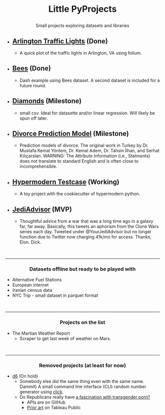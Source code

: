 

<H1><b><p align="center">Little PyProjects</b></H1>
<p align="center">Small projects exploring datasets and libraries<p align="center">
</p>

 * ## [Arlington Traffic Lights](https://github.com/hrokr/little-pyprojects/tree/main/Arlington_Traffic_Cameras) (Done)
    - A quick plot of the traffic lights in Arlington, VA using folium. 

 * ## [Bees](https://github.com/hrokr/Little-Pyprojects/tree/main/Bees) (Done)
    - Dash example using Bees dataset. A second dataset is included for a future round.
 
 * ## [Diamonds](https://github.com/hrokr/little-pyprojects/tree/main/Diamonds) (Milestone)
    - small csv. Ideal for datasette and/or linear regression. Will likely be spun off later.

 * ## [Divorce Prediction Model](https://github.com/hrokr/little-pyprojects/tree/main/Divorce) (Milestone)
    - Prediction models of divorce. The original work in Turkey by Dr. Mustafa Kemal Yöntem, Dr. Kemal Adem, Dr. Tahsin İlhan, and Serhat Kılıçarslan.
WARNING: The Attribute Information (i.e., Statments) does not translate to standard English and is often close to incomprehensible.

 * ## [Hypermodern Testcase](https://github.com/hrokr/little-pyprojects/hypermodern-testcase) (Working)
    - A toy project with the cookiecutter of hypermodern python.

 * ## [JediAdvisor](https://github.com/hrokr/JediAdvisor) (MVP)
    - Thoughtful advice from a war that was a long time ago in a galaxy far, far away. Basically, this tweets an aphorism from the Clone Wars series each day. Tweeted under @YourJediAdvisor but no longer function due to Twitter now charging 41k/mo for access. Thanks, Elon. Dick.

<br>

---

<H3><p align="center">Datasets offline but ready to be played with</H3>

* Alternative Fuel Stations
* European internet 
* Iranian census data
* NYC Trip - small dataset in parquet format
  
<br>

---
<H3><p align="center">Projects on the list</H3>

 * The Martian Weather Report 
   - Scraper to get last week of weather on Mars.
   
<br>

---
<H3><p align="center">Removed projects (at least for now)</H3>


 * [d6](https://github.com/hrokr/little-pyprojects/tree/main/d6) (On hold)
   - Somebody else did the same thing even with the same name. Dammit)
A small command line interface (CLI) random number generator using [click](https://click.palletsprojects.com/en/8.0.x/quickstart/#basic-concepts-creating-a-command).
   - Do Republicans really have [a fascination with transgender porn?](https://lawsuit.org/general-law/republicans-have-an-obsession-with-transgender-pornography/) 
     - APIs are on GitHub
     - [Prior art](https://public.tableau.com/app/profile/kristin1812/viz/TransgenderPornGoogleSearchPopularitybyMetroArea/DMAFemboy/) on Tableau Public
